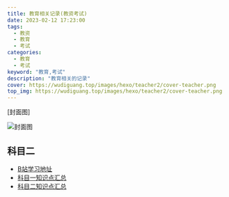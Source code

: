 ```yaml
---
title: 教育相关记录(教资考试)
date: 2023-02-12 17:23:00
tags: 
  - 教资
  - 教育
  - 考试
categories: 
  - 教育
  - 考试
keyword: "教育,考试"
description: "教育相关的记录"
cover: https://wudiguang.top/images/hexo/teacher2/cover-teacher.png
top_img: https://wudiguang.top/images/hexo/teacher2/cover-teacher.png
---
```


[封面图]

![封面图](https://wudiguang.top/images/hexo/teacher2/cover-teacher.png)

## 科目二
- [B站学习地址](https://www.bilibili.com/video/BV1sk4y1q7pM)
- [科目一知识点汇总](/gallery/teacher1)
- [科目二知识点汇总](/gallery/teacher2)